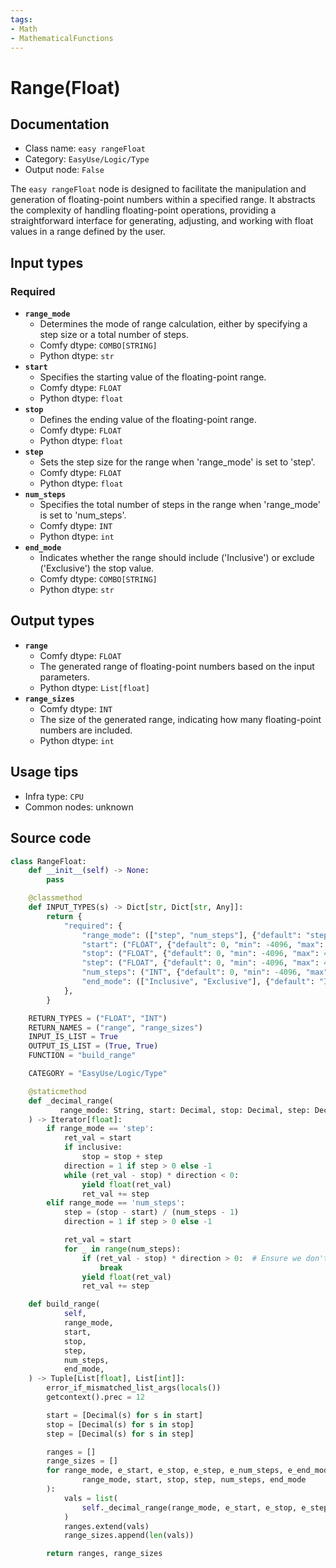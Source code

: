 ```yaml
---
tags:
- Math
- MathematicalFunctions
---
```


# Range(Float)
## Documentation
- Class name: `easy rangeFloat`
- Category: `EasyUse/Logic/Type`
- Output node: `False`

The `easy rangeFloat` node is designed to facilitate the manipulation and generation of floating-point numbers within a specified range. It abstracts the complexity of handling floating-point operations, providing a straightforward interface for generating, adjusting, and working with float values in a range defined by the user.
## Input types
### Required
- **`range_mode`**
    - Determines the mode of range calculation, either by specifying a step size or a total number of steps.
    - Comfy dtype: `COMBO[STRING]`
    - Python dtype: `str`
- **`start`**
    - Specifies the starting value of the floating-point range.
    - Comfy dtype: `FLOAT`
    - Python dtype: `float`
- **`stop`**
    - Defines the ending value of the floating-point range.
    - Comfy dtype: `FLOAT`
    - Python dtype: `float`
- **`step`**
    - Sets the step size for the range when 'range_mode' is set to 'step'.
    - Comfy dtype: `FLOAT`
    - Python dtype: `float`
- **`num_steps`**
    - Specifies the total number of steps in the range when 'range_mode' is set to 'num_steps'.
    - Comfy dtype: `INT`
    - Python dtype: `int`
- **`end_mode`**
    - Indicates whether the range should include ('Inclusive') or exclude ('Exclusive') the stop value.
    - Comfy dtype: `COMBO[STRING]`
    - Python dtype: `str`
## Output types
- **`range`**
    - Comfy dtype: `FLOAT`
    - The generated range of floating-point numbers based on the input parameters.
    - Python dtype: `List[float]`
- **`range_sizes`**
    - Comfy dtype: `INT`
    - The size of the generated range, indicating how many floating-point numbers are included.
    - Python dtype: `int`
## Usage tips
- Infra type: `CPU`
- Common nodes: unknown


## Source code
```python
class RangeFloat:
    def __init__(self) -> None:
        pass

    @classmethod
    def INPUT_TYPES(s) -> Dict[str, Dict[str, Any]]:
        return {
            "required": {
                "range_mode": (["step", "num_steps"], {"default": "step"}),
                "start": ("FLOAT", {"default": 0, "min": -4096, "max": 4096, "step": 0.1}),
                "stop": ("FLOAT", {"default": 0, "min": -4096, "max": 4096, "step": 0.1}),
                "step": ("FLOAT", {"default": 0, "min": -4096, "max": 4096, "step": 0.1}),
                "num_steps": ("INT", {"default": 0, "min": -4096, "max": 4096, "step": 1}),
                "end_mode": (["Inclusive", "Exclusive"], {"default": "Inclusive"}),
            },
        }

    RETURN_TYPES = ("FLOAT", "INT")
    RETURN_NAMES = ("range", "range_sizes")
    INPUT_IS_LIST = True
    OUTPUT_IS_LIST = (True, True)
    FUNCTION = "build_range"

    CATEGORY = "EasyUse/Logic/Type"

    @staticmethod
    def _decimal_range(
           range_mode: String, start: Decimal, stop: Decimal, step: Decimal, num_steps: Int, inclusive: bool
    ) -> Iterator[float]:
        if range_mode == 'step':
            ret_val = start
            if inclusive:
                stop = stop + step
            direction = 1 if step > 0 else -1
            while (ret_val - stop) * direction < 0:
                yield float(ret_val)
                ret_val += step
        elif range_mode == 'num_steps':
            step = (stop - start) / (num_steps - 1)
            direction = 1 if step > 0 else -1

            ret_val = start
            for _ in range(num_steps):
                if (ret_val - stop) * direction > 0:  # Ensure we don't exceed the 'stop' value
                    break
                yield float(ret_val)
                ret_val += step

    def build_range(
            self,
            range_mode,
            start,
            stop,
            step,
            num_steps,
            end_mode,
    ) -> Tuple[List[float], List[int]]:
        error_if_mismatched_list_args(locals())
        getcontext().prec = 12

        start = [Decimal(s) for s in start]
        stop = [Decimal(s) for s in stop]
        step = [Decimal(s) for s in step]

        ranges = []
        range_sizes = []
        for range_mode, e_start, e_stop, e_step, e_num_steps, e_end_mode in zip_with_fill(
                range_mode, start, stop, step, num_steps, end_mode
        ):
            vals = list(
                self._decimal_range(range_mode, e_start, e_stop, e_step, e_num_steps, e_end_mode == 'Inclusive')
            )
            ranges.extend(vals)
            range_sizes.append(len(vals))

        return ranges, range_sizes

```
